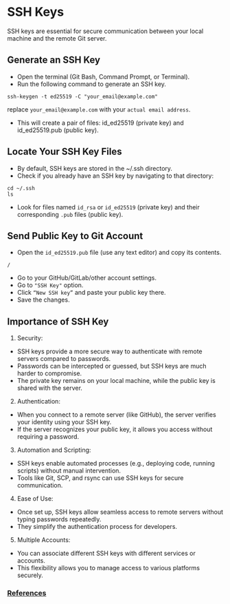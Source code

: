 # SSH Keys

SSH keys are essential for secure communication between your local machine and the remote Git server.

## Generate an SSH Key
- Open the terminal (Git Bash, Command Prompt, or Terminal).
- Run the following command to generate an SSH key.

```
ssh-keygen -t ed25519 -C "your_email@example.com"
```

replace `your_email@example.com` with your `actual email address`.

- This will create a pair of files: id_ed25519 (private key) and id_ed25519.pub (public key).

## Locate Your SSH Key Files
- By default, SSH keys are stored in the ~/.ssh directory.
- Check if you already have an SSH key by navigating to that directory:

```
cd ~/.ssh
ls
```

- Look for files named `id_rsa` or `id_ed25519` (private key) and their corresponding `.pub` files (public key).

## Send Public Key to Git Account
- Open the `id_ed25519.pub` file (use any text editor) and copy its contents.
```
/
```
- Go to your GitHub/GitLab/other account settings.
- Go to `"SSH Key"` option.
- Click `“New SSH key”` and paste your public key there.
- Save the changes.

## Importance of SSH Key
1. Security:
- SSH keys provide a more secure way to authenticate with remote servers compared to passwords.
- Passwords can be intercepted or guessed, but SSH keys are much harder to compromise.
- The private key remains on your local machine, while the public key is shared with the server.
2. Authentication:
- When you connect to a remote server (like GitHub), the server verifies your identity using your SSH key.
- If the server recognizes your public key, it allows you access without requiring a password.
3. Automation and Scripting:
- SSH keys enable automated processes (e.g., deploying code, running scripts) without manual intervention.
- Tools like Git, SCP, and rsync can use SSH keys for secure communication.
4. Ease of Use:
- Once set up, SSH keys allow seamless access to remote servers without typing passwords repeatedly.
- They simplify the authentication process for developers.
5. Multiple Accounts:
- You can associate different SSH keys with different services or accounts.
- This flexibility allows you to manage access to various platforms securely.

### [References](references.md)